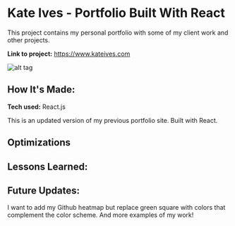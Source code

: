 # Kate Ives - Portfolio Built With React
This project contains my personal portfolio with some of my client work and other projects.

**Link to project:** https://www.kateives.com

![alt tag](https://www.kateives.com/assets/Kate-Ives-Card.png)

## How It's Made:

**Tech used:** React.js

This is an updated version of my previous portfolio site. Built with React. 
 

## Optimizations



## Lessons Learned:




## Future Updates:
I want to add my Github heatmap but replace green square with colors that complement the color scheme. And more examples of my work!
